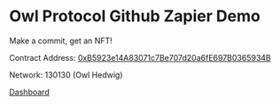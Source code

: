 # Owl Protocol Github Zapier Demo

Make a commit, get an NFT!

Contract Address: [0xB5923e14A83071c7Be707d20a6fE697B0365934B](https://owl-hedwig-testnet.explorer.caldera.xyz/address/0xB5923e14A83071c7Be707d20a6fE697B0365934B)

Network: 130130 (Owl Hedwig)

[Dashboard](https://dashboard.owlprotocol.xyz/)
